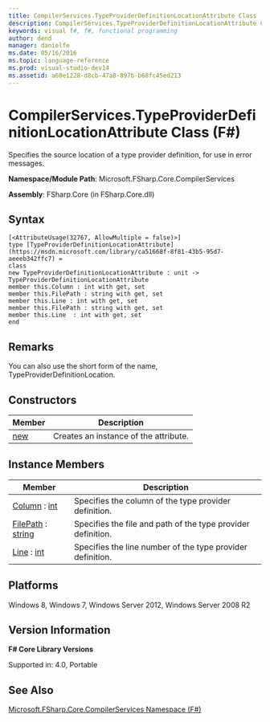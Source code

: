 ```yaml
---
title: CompilerServices.TypeProviderDefinitionLocationAttribute Class (F#)
description: CompilerServices.TypeProviderDefinitionLocationAttribute Class (F#)
keywords: visual f#, f#, functional programming
author: dend
manager: danielfe
ms.date: 05/16/2016
ms.topic: language-reference
ms.prod: visual-studio-dev14
ms.assetid: a60e1228-d8cb-47a8-897b-b68fc45ed213 
---
```


# CompilerServices.TypeProviderDefinitionLocationAttribute Class (F#)

Specifies the source location of a type provider definition, for use in error messages.

**Namespace/Module Path**: Microsoft.FSharp.Core.CompilerServices

**Assembly**: FSharp.Core (in FSharp.Core.dll)


## Syntax

```
[<AttributeUsage(32767, AllowMultiple = false)>]
type [TypeProviderDefinitionLocationAttribute](https://msdn.microsoft.com/library/ca51668f-8f81-43b5-95d7-aeeeb342ffc7) =
class
new TypeProviderDefinitionLocationAttribute : unit -> TypeProviderDefinitionLocationAttribute
member this.Column : int with get, set
member this.FilePath : string with get, set
member this.Line : int with get, set
member this.FilePath : string with get, set
member this.Line  : int with get, set
end
```

## Remarks
You can also use the short form of the name, TypeProviderDefinitionLocation.


## Constructors


|Member|Description|
|------|-----------|
|[new](https://msdn.microsoft.com/library/72c8003d-a6af-461b-b9f7-06e8ef6305de)|Creates an instance of the attribute.|

## Instance Members


|Member|Description|
|------|-----------|
|[Column](https://msdn.microsoft.com/library/8837cd15-ec5c-4909-9e17-17dca74b7575) : [int](https://msdn.microsoft.com/library/025d5455-3622-4ea5-9573-3ecbd4ee1375)|Specifies the column of the type provider definition.|
|[FilePath](https://msdn.microsoft.com/library/a5de9b81-b6da-4ffd-bd3e-8c11208483f2) : [string](https://msdn.microsoft.com/library/12b97856-ec80-4f70-a018-afb0753f755a)|Specifies the file and path of the type provider definition.|
|[Line](https://msdn.microsoft.com/library/39ce0b74-81d2-470d-8554-76dc07d66fd4) : [int](https://msdn.microsoft.com/library/025d5455-3622-4ea5-9573-3ecbd4ee1375)|Specifies the line number of the type provider definition.|

## Platforms
Windows 8, Windows 7, Windows Server 2012, Windows Server 2008 R2


## Version Information
**F# Core Library Versions**

Supported in: 4.0, Portable




## See Also
[Microsoft.FSharp.Core.CompilerServices Namespace &#40;F&#35;&#41;](Microsoft.FSharp.Core.CompilerServices-Namespace-%5BFSharp%5D.md)

